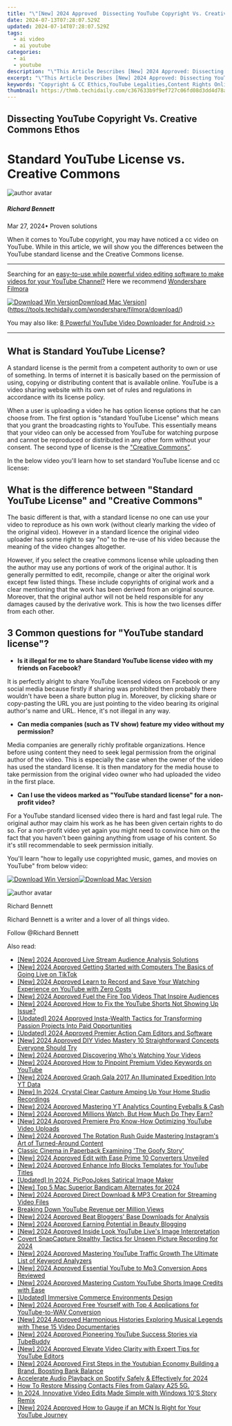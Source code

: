 ```yaml
---
title: "\"[New] 2024 Approved  Dissecting YouTube Copyright Vs. Creative Commons Ethos\""
date: 2024-07-13T07:28:07.529Z
updated: 2024-07-14T07:28:07.529Z
tags:
  - ai video
  - ai youtube
categories:
  - ai
  - youtube
description: "\"This Article Describes [New] 2024 Approved: Dissecting YouTube Copyright Vs. Creative Commons Ethos\""
excerpt: "\"This Article Describes [New] 2024 Approved: Dissecting YouTube Copyright Vs. Creative Commons Ethos\""
keywords: "Copyright & CC Ethics,YouTube Legalities,Content Rights Online,Fair Use in Videos,Video Copyright Law,Creative Commons Impact,Intellectual Property on YouTube"
thumbnail: https://thmb.techidaily.com/c367633b9f9ef727c06fd08d3dd4d78a496570d920b7ae31f5d249d448106c6d.jpg
---
```


## Dissecting YouTube Copyright Vs. Creative Commons Ethos

# Standard YouTube License vs. Creative Commons

![author avatar](https://images.wondershare.com/filmora/article-images/richard-bennett.jpg)

##### Richard Bennett

 Mar 27, 2024• Proven solutions

When it comes to YouTube copyright, you may have noticed a cc video on YouTube. While in this article, we will show you the differences between the YouTube standard license and the Creative Commons license.

---

Searching for an [easy-to-use while powerful video editing software to make videos for your YouTube Channel?](https://tools.techidaily.com/wondershare/filmora/download/) Here we recommend [Wondershare Filmora](https://tools.techidaily.com/wondershare/filmora/download/)

[![Download Win Version](https://images.wondershare.com/filmora/guide/download-btn-win.jpg)](https://tools.techidaily.com/wondershare/filmora/download/)[Download Mac Version](https://images.wondershare.com/filmora/guide/download-btn-mac.jpg)](https://tools.techidaily.com/wondershare/filmora/download/)

You may also like: [8 Powerful YouTube Video Downloader for Android >>](https://tools.techidaily.com/wondershare/filmora/download/)

---

## What is Standard YouTube License?

A standard license is the permit from a competent authority to own or use of something. In terms of internet it is basically based on the permission of using, copying or distributing content that is available online. YouTube is a video sharing website with its own set of rules and regulations in accordance with its license policy.

When a user is uploading a video he has option license options that he can choose from. The first option is "standard YouTube License" which means that you grant the broadcasting rights to YouTube. This essentially means that your video can only be accessed from YouTube for watching purpose and cannot be reproduced or distributed in any other form without your consent. The second type of license is the ["Creative Commons"](https://tools.techidaily.com/wondershare/filmora/download/).

In the below video you'll learn how to set standard YouTube license and cc license:

## What is the difference between "Standard YouTube License" and "Creative Commons"

The basic different is that, with a standard license no one can use your video to reproduce as his own work (without clearly marking the video of the original video). However in a standard licence the original video uploader has some right to say "no" to the re-use of his video because the meaning of the video changes altogether.

However, if you select the creative commons license while uploading then the author may use any portions of work of the original author. It is generally permitted to edit, recompile, change or alter the original work except few listed things. These include copyrights of original work and a clear mentioning that the work has been derived from an original source. Moreover, that the original author will not be held responsible for any damages caused by the derivative work. This is how the two licenses differ from each other.

## 3 Common questions for "YouTube standard license"?

* **Is it illegal for me to share Standard YouTube license video with my friends on Facebook?**

It is perfectly alright to share YouTube licensed videos on Facebook or any social media because firstly if sharing was prohibited then probably there wouldn't have been a share button plug in. Moreover, by clicking share or copy-pasting the URL you are just pointing to the video bearing its original author's name and URL. Hence, it's not illegal in any way.

* **Can media companies (such as TV show) feature my video without my permission?**

Media companies are generally richly profitable organizations. Hence before using content they need to seek legal permission from the original author of the video. This is especially the case when the owner of the video has used the standard license. It is then mandatory for the media house to take permission from the original video owner who had uploaded the video in the first place.

* **Can I use the videos marked as "YouTube standard license" for a non-profit video?**

For a YouTube standard licensed video there is hard and fast legal rule. The original author may claim his work as he has been given certain rights to do so. For a non-profit video yet again you might need to convince him on the fact that you haven't been gaining anything from usage of his content. So it's still recommendable to seek permission initially.

You'll learn "how to legally use copyrighted music, games, and movies on YouTube" from below video:

[![Download Win Version](https://images.wondershare.com/filmora/guide/download-btn-win.jpg)](https://tools.techidaily.com/wondershare/filmora/download/)[![Download Mac Version](https://images.wondershare.com/filmora/guide/download-btn-mac.jpg)](https://tools.techidaily.com/wondershare/filmora/download/)

![author avatar](https://images.wondershare.com/filmora/article-images/richard-bennett.jpg)

Richard Bennett

Richard Bennett is a writer and a lover of all things video.

Follow @Richard Bennett


<ins class="adsbygoogle"
     style="display:block"
     data-ad-format="autorelaxed"
     data-ad-client="ca-pub-7571918770474297"
     data-ad-slot="1223367746"></ins>



<ins class="adsbygoogle"
     style="display:block"
     data-ad-client="ca-pub-7571918770474297"
     data-ad-slot="8358498916"
     data-ad-format="auto"
     data-full-width-responsive="true"></ins>

<span class="atpl-alsoreadstyle">Also read:</span>
<div><ul>
<li><a href="https://youtube-docs.techidaily.com/024-approved-live-stream-audience-analysis-solutions/"><u>[New] 2024 Approved  Live Stream Audience Analysis Solutions</u></a></li>
<li><a href="https://tiktok-video-recordings.techidaily.com/new-2024-approved-getting-started-with-computers-the-basics-of-going-live-on-tiktok/"><u>[New] 2024 Approved  Getting Started with Computers  The Basics of Going Live on TikTok</u></a></li>
<li><a href="https://youtube-docs.techidaily.com/024-approved-learn-to-record-and-save-your-watching-experience-on-youtube-with-zero-costs/"><u>[New] 2024 Approved  Learn to Record and Save Your Watching Experience on YouTube with Zero Costs</u></a></li>
<li><a href="https://youtube-docs.techidaily.com/024-approved-fuel-the-fire-top-videos-that-inspire-audiences/"><u>[New] 2024 Approved  Fuel the Fire  Top Videos That Inspire Audiences</u></a></li>
<li><a href="https://youtube-docs.techidaily.com/024-approved-how-to-fix-the-youtube-shorts-not-showing-up-issue/"><u>[New] 2024 Approved  How to Fix the YouTube Shorts Not Showing Up Issue?</u></a></li>
<li><a href="https://instagram-videos.techidaily.com/updated-2024-approved-insta-wealth-tactics-for-transforming-passion-projects-into-paid-opportunities/"><u>[Updated] 2024 Approved  Insta-Wealth  Tactics for Transforming Passion Projects Into Paid Opportunities</u></a></li>
<li><a href="https://fox-friendly.techidaily.com/updated-2024-approved-premier-action-cam-editors-and-software/"><u>[Updated] 2024 Approved  Premier Action Cam Editors and Software</u></a></li>
<li><a href="https://youtube-docs.techidaily.com/024-approved-diy-video-mastery-10-straightforward-concepts-everyone-should-try/"><u>[New] 2024 Approved  DIY Video Mastery  10 Straightforward Concepts Everyone Should Try</u></a></li>
<li><a href="https://youtube-docs.techidaily.com/024-approved-discovering-whos-watching-your-videos/"><u>[New] 2024 Approved  Discovering Who's Watching Your Videos</u></a></li>
<li><a href="https://youtube-docs.techidaily.com/024-approved-how-to-pinpoint-premium-video-keywords-on-youtube/"><u>[New] 2024 Approved  How to Pinpoint Premium Video Keywords on YouTube</u></a></li>
<li><a href="https://youtube-docs.techidaily.com/024-approved-graph-gala-2017-an-illuminated-expedition-into-yt-data/"><u>[New] 2024 Approved  Graph Gala 2017  An Illuminated Expedition Into YT Data</u></a></li>
<li><a href="https://facebook-record-videos.techidaily.com/new-in-2024-crystal-clear-capture-amping-up-your-home-studio-recordings/"><u>[New] In 2024, Crystal Clear Capture  Amping Up Your Home Studio Recordings</u></a></li>
<li><a href="https://youtube-docs.techidaily.com/024-approved-mastering-yt-analytics-counting-eyeballs-and-cash/"><u>[New] 2024 Approved  Mastering YT Analytics  Counting Eyeballs & Cash</u></a></li>
<li><a href="https://youtube-docs.techidaily.com/024-approved-millions-watch-but-how-much-do-they-earn/"><u>[New] 2024 Approved  Millions Watch, But How Much Do They Earn?</u></a></li>
<li><a href="https://youtube-docs.techidaily.com/024-approved-premiere-pro-know-how-optimizing-youtube-video-uploads/"><u>[New] 2024 Approved  Premiere Pro Know-How  Optimizing YouTube Video Uploads</u></a></li>
<li><a href="https://instagram-video-files.techidaily.com/new-2024-approved-the-rotation-rush-guide-mastering-instagrams-art-of-turned-around-content/"><u>[New] 2024 Approved  The Rotation Rush Guide  Mastering Instagram's Art of Turned-Around Content</u></a></li>
<li><a href="https://extra-information.techidaily.com/classic-cinema-in-paperback-examining-the-goofy-story/"><u>Classic Cinema in Paperback  Examining 'The Goofy Story'</u></a></li>
<li><a href="https://youtube-docs.techidaily.com/024-approved-edit-with-ease-prime-10-converters-unveiled/"><u>[New] 2024 Approved  Edit with Ease  Prime 10 Converters Unveiled</u></a></li>
<li><a href="https://youtube-docs.techidaily.com/024-approved-enhance-info-blocks-templates-for-youtube-titles/"><u>[New] 2024 Approved  Enhance Info Blocks  Templates for YouTube Titles</u></a></li>
<li><a href="https://fox-cloud.techidaily.com/updated-in-2024-picpopjokes-satirical-image-maker/"><u>[Updated] In 2024, PicPopJokes  Satirical Image Maker</u></a></li>
<li><a href="https://screen-mirroring-recording.techidaily.com/new-top-5-mac-superior-bandicam-alternates-for-2024/"><u>[New] Top 5 Mac  Superior Bandicam Alternates for 2024</u></a></li>
<li><a href="https://youtube-docs.techidaily.com/024-approved-direct-download-and-mp3-creation-for-streaming-video-files/"><u>[New] 2024 Approved  Direct Download & MP3 Creation for Streaming Video Files</u></a></li>
<li><a href="https://youtube-videos.techidaily.com/breaking-down-youtube-revenue-per-million-views/"><u>Breaking Down YouTube Revenue per Million Views</u></a></li>
<li><a href="https://visual-screen-recording.techidaily.com/new-2024-approved-beat-bloggers-base-downloads-for-analysis/"><u>[New] 2024 Approved  Beat Bloggers' Base  Downloads for Analysis</u></a></li>
<li><a href="https://youtube-docs.techidaily.com/024-approved-earning-potential-in-beauty-blogging/"><u>[New] 2024 Approved  Earning Potential in Beauty Blogging</u></a></li>
<li><a href="https://youtube-docs.techidaily.com/024-approved-inside-look-youtube-lives-image-interpretation/"><u>[New] 2024 Approved  Inside Look  YouTube Live's Image Interpretation</u></a></li>
<li><a href="https://snapchat-videos.techidaily.com/covert-snapcapture-stealthy-tactics-for-unseen-picture-recording-for-2024/"><u>Covert SnapCapture  Stealthy Tactics for Unseen Picture Recording for 2024</u></a></li>
<li><a href="https://youtube-docs.techidaily.com/024-approved-mastering-youtube-traffic-growth-the-ultimate-list-of-keyword-analyzers/"><u>[New] 2024 Approved  Mastering YouTube Traffic Growth  The Ultimate List of Keyword Analyzers</u></a></li>
<li><a href="https://youtube-docs.techidaily.com/024-approved-essential-youtube-to-mp3-conversion-apps-reviewed/"><u>[New] 2024 Approved  Essential YouTube to Mp3 Conversion Apps Reviewed</u></a></li>
<li><a href="https://youtube-docs.techidaily.com/024-approved-mastering-custom-youtube-shorts-image-credits-with-ease/"><u>[New] 2024 Approved  Mastering Custom YouTube Shorts Image Credits with Ease</u></a></li>
<li><a href="https://vp-tips.techidaily.com/updated-immersive-commerce-environments-design/"><u>[Updated] Immersive Commerce Environments Design</u></a></li>
<li><a href="https://youtube-docs.techidaily.com/024-approved-free-yourself-with-top-4-applications-for-youtube-to-wav-conversion/"><u>[New] 2024 Approved  Free Yourself with Top 4 Applications for YouTube-to-WAV Conversion</u></a></li>
<li><a href="https://youtube-docs.techidaily.com/024-approved-harmonious-histories-exploring-musical-legends-with-these-15-video-documentaries/"><u>[New] 2024 Approved  Harmonious Histories  Exploring Musical Legends with These 15 Video Documentaries</u></a></li>
<li><a href="https://youtube-docs.techidaily.com/024-approved-pioneering-youtube-success-stories-via-tubebuddy/"><u>[New] 2024 Approved  Pioneering YouTube Success Stories via TubeBuddy</u></a></li>
<li><a href="https://youtube-docs.techidaily.com/024-approved-elevate-video-clarity-with-expert-tips-for-youtube-editors/"><u>[New] 2024 Approved  Elevate Video Clarity with Expert Tips for YouTube Editors</u></a></li>
<li><a href="https://youtube-docs.techidaily.com/024-approved-first-steps-in-the-youtubian-economy-building-a-brand-boosting-bank-balance/"><u>[New] 2024 Approved  First Steps in the Youtubian Economy  Building a Brand, Boosting Bank Balance</u></a></li>
<li><a href="https://extra-information.techidaily.com/accelerate-audio-playback-on-spotify-safely-and-effectively-for-2024/"><u>Accelerate Audio Playback on Spotify Safely & Effectively for 2024</u></a></li>
<li><a href="https://blog-min.techidaily.com/how-to-restore-missing-contacts-files-from-galaxy-a25-5g-by-fonelab-android-recover-contacts/"><u>How To  Restore Missing Contacts Files from Galaxy A25 5G.</u></a></li>
<li><a href="https://some-knowledge.techidaily.com/in-2024-innovative-video-edits-made-simple-with-windows-10s-story-remix/"><u>In 2024, Innovative Video Edits Made Simple with Windows 10'S Story Remix</u></a></li>
<li><a href="https://youtube-docs.techidaily.com/024-approved-how-to-gauge-if-an-mcn-is-right-for-your-youtube-journey/"><u>[New] 2024 Approved  How to Gauge if an MCN Is Right for Your YouTube Journey</u></a></li>
</ul></div>
